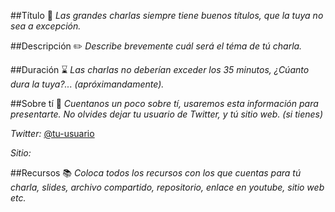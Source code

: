 ##Título  :loudspeaker:
*Las grandes charlas siempre tiene buenos títulos, que la tuya no sea a excepción.*


##Descripción  :pencil2:
*Describe brevemente cuál será el téma de tú charla.*

##Duración  :hourglass:
*Las charlas no deberían exceder los 35 minutos, ¿Cúanto dura la tuya?... (apróximandamente).*

##Sobre tí  :memo:
*Cuentanos un poco sobre tí, usaremos esta información para presentarte. No olvides dejar tu usuario de Twitter, y tú sitio web. (si tienes)*

_Twitter:_ [@tu-usuario](https://twitter.com/tu-usuario)

_Sitio:_

##Recursos :books:
*Coloca todos los recursos con los que cuentas para tú charla, slides, archivo compartido, repositorio, enlace en youtube, sitio web etc.*

